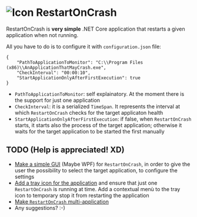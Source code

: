 # ![Icon](RestartOnCrash/_icon.ico) RestartOnCrash
RestartOnCrash is **very simple** .NET Core application that restarts a given application when not running.

All you have to do is to configure it with `configuration.json` file:

```
{
    "PathToApplicationToMonitor": "C:\\Program Files (x86)\\AnApplicationThatMayCrash.exe",
    "CheckInterval": "00:00:10",
    "StartApplicationOnlyAfterFirstExecution": true
}
```

- `PathToApplicationToMonitor`: self explainatory. At the moment there is the support for just one application
- `CheckInterval`: it is a serialized `TimeSpan`. It represents the interval at which `RestartOnCrash` checks for the target applicaton health
- `StartApplicationOnlyAfterFirstExecution`: if false, when `RestartOnCrash` starts, it starts also the process of the target application; otherwise it waits for the target application to be started the first manually

## TODO (Help is appreciated! XD)
- [Make a simple GUI](/../../issues/1) (Maybe WPF) for `RestartOnCrash`, in order to give the user the possibility to select the target application, to configure the settings
- [Add a tray icon for the application](/../../issues/2) and ensure that just one `RestartOnCrash` is running at time. Add a contextual menù to the tray icon to temporary stop it from restarting the application
- [Make `RestartOnCrash` multi-application ](/../../issues/3)
- Any suggestions? :-)
